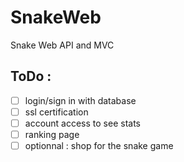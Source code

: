 # SnakeWeb
Snake Web API and MVC

## ToDo : 
- [ ] login/sign in with database
- [ ] ssl certification
- [ ] account access to see stats
- [ ] ranking page
- [ ] optionnal : shop for the snake game
